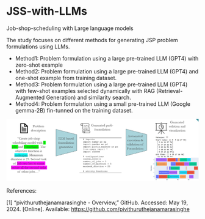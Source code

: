 # JSS-with-LLMs
Job-shop-scheduling with Large language models

The study focuses on different methods for generating JSP problem formulations using LLMs. 
* Method1: Problem formulation using a large pre-trained LLM (GPT4) with zero-shot example 
* Method2: Problem formulation using a large pre-trained LLM (GPT4) and one-shot example from training dataset. 
* Method3: Problem formulation using a large pre-trained LLM (GPT4) with few-shot examples selected dynamically with RAG (Retrieval-Augmented Generation) and similarity search. 
* Method4: Problem formulation using a small pre-trained LLM (Google gemma-2B) fin-tunned on the training dataset.

![Job-shop scheduling problem formulation with Large language models](image.png)



References:

[1] “pivithuruthejanamarasinghe - Overview,” GitHub. Accessed: May 19, 2024. [Online]. Available: https://github.com/pivithuruthejanamarasinghe
